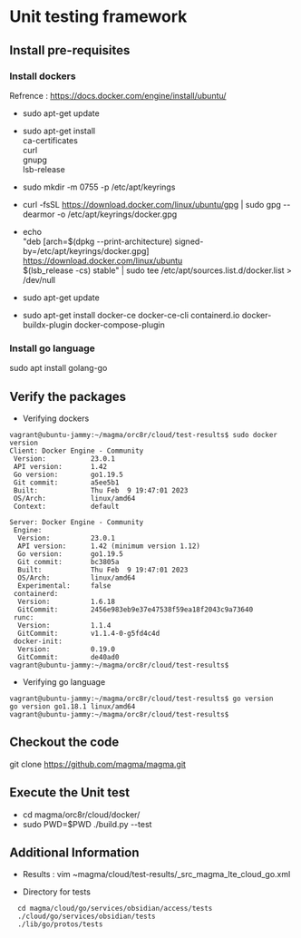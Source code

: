 # Unit testing framework

## Install pre-requisites

### Install dockers

Refrence : https://docs.docker.com/engine/install/ubuntu/
* sudo apt-get update
* sudo apt-get install \
    ca-certificates \
    curl \
    gnupg \
    lsb-release
    
* sudo mkdir -m 0755 -p /etc/apt/keyrings
* curl -fsSL https://download.docker.com/linux/ubuntu/gpg | sudo gpg --dearmor -o /etc/apt/keyrings/docker.gpg
* echo \
  "deb [arch=$(dpkg --print-architecture) signed-by=/etc/apt/keyrings/docker.gpg] https://download.docker.com/linux/ubuntu \
  $(lsb_release -cs) stable" | sudo tee /etc/apt/sources.list.d/docker.list > /dev/null
  
* sudo apt-get update
* sudo apt-get install docker-ce docker-ce-cli containerd.io docker-buildx-plugin docker-compose-plugin

### Install go language
sudo apt install golang-go

## Verify the packages

* Verifying dockers
```
vagrant@ubuntu-jammy:~/magma/orc8r/cloud/test-results$ sudo docker version
Client: Docker Engine - Community
 Version:           23.0.1
 API version:       1.42
 Go version:        go1.19.5
 Git commit:        a5ee5b1
 Built:             Thu Feb  9 19:47:01 2023
 OS/Arch:           linux/amd64
 Context:           default

Server: Docker Engine - Community
 Engine:
  Version:          23.0.1
  API version:      1.42 (minimum version 1.12)
  Go version:       go1.19.5
  Git commit:       bc3805a
  Built:            Thu Feb  9 19:47:01 2023
  OS/Arch:          linux/amd64
  Experimental:     false
 containerd:
  Version:          1.6.18
  GitCommit:        2456e983eb9e37e47538f59ea18f2043c9a73640
 runc:
  Version:          1.1.4
  GitCommit:        v1.1.4-0-g5fd4c4d
 docker-init:
  Version:          0.19.0
  GitCommit:        de40ad0
vagrant@ubuntu-jammy:~/magma/orc8r/cloud/test-results$
```

* Verifying go language
```
vagrant@ubuntu-jammy:~/magma/orc8r/cloud/test-results$ go version
go version go1.18.1 linux/amd64
vagrant@ubuntu-jammy:~/magma/orc8r/cloud/test-results$
```

## Checkout the code 
git clone https://github.com/magma/magma.git

## Execute the Unit test
* cd magma/orc8r/cloud/docker/
* sudo PWD=$PWD ./build.py --test

## Additional Information

* Results : vim ~magma/cloud/test-results/_src_magma_lte_cloud_go.xml

* Directory for tests
```
  cd magma/cloud/go/services/obsidian/access/tests
  ./cloud/go/services/obsidian/tests
  ./lib/go/protos/tests
```
